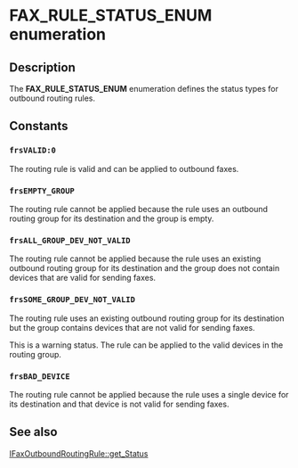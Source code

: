 # FAX_RULE_STATUS_ENUM enumeration

## Description

The **FAX_RULE_STATUS_ENUM** enumeration defines the status types for outbound routing rules.

## Constants

### `frsVALID:0`

The routing rule is valid and can be applied to outbound faxes.

### `frsEMPTY_GROUP`

The routing rule cannot be applied because the rule uses an outbound routing group for its destination and the group is empty.

### `frsALL_GROUP_DEV_NOT_VALID`

The routing rule cannot be applied because the rule uses an existing outbound routing group for its destination and the group does not contain devices that are valid for sending faxes.

### `frsSOME_GROUP_DEV_NOT_VALID`

The routing rule uses an existing outbound routing group for its destination but the group contains devices that are not valid for sending faxes.

This is a warning status. The rule can be applied to the valid devices in the routing group.

### `frsBAD_DEVICE`

The routing rule cannot be applied because the rule uses a single device for its destination and that device is not valid for sending faxes.

## See also

[IFaxOutboundRoutingRule::get_Status](https://learn.microsoft.com/previous-versions/windows/desktop/fax/-mfax-faxoutboundroutingrule-status-vb)